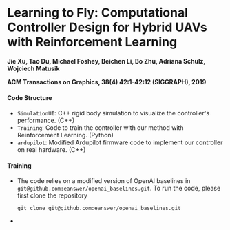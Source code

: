 # Learning to Fly: Computational Controller Design for Hybrid UAVs with Reinforcement Learning
**Jie Xu, Tao Du, Michael Foshey, Beichen Li, Bo Zhu, Adriana Schulz, Wojciech Matusik**

**ACM Transactions on Graphics, 38(4) 42:1-42:12 (SIGGRAPH), 2019**



#### Code Structure

- `SimulationUI`: C++ rigid body simulation to visualize the controller's performance. (C++)
- `Training`: Code to train the controller with our method with Reinforcement Learning. (Python)
- `ardupilot`: Modified Ardupilot firmware code to implement our controller on real hardware. (C++)



#### Training

- The code relies on a modified version of OpenAI baselines in `git@github.com:eanswer/openai_baselines.git`. To run the code, please first clone the repository 

  ```
  git clone git@github.com:eanswer/openai_baselines.git
  ```

- 

